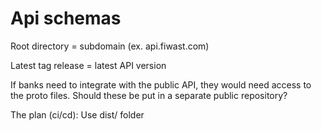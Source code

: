 # Api schemas

Root directory = subdomain (ex. api.fiwast.com)


Latest tag release = latest API version

If banks need to integrate with the public API, they would need access to the proto files. Should these be put in a separate public repository?

The plan (ci/cd):
Use dist/ folder
